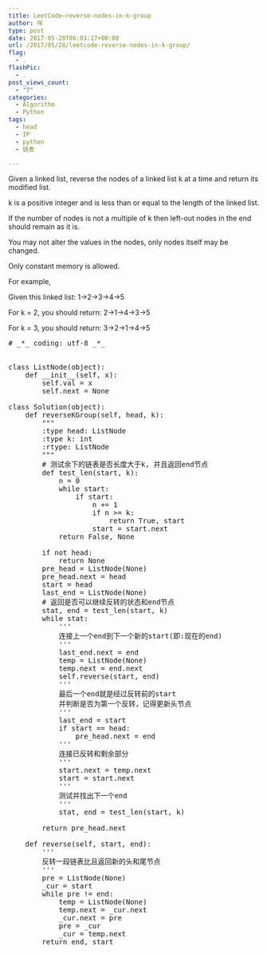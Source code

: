 ```yaml
---
title: LeetCode–reverse-nodes-in-k-group
author: 咩
type: post
date: 2017-05-28T06:03:17+00:00
url: /2017/05/28/leetcode-reverse-nodes-in-k-group/
flag:
  - .
flashPic:
  - .
post_views_count:
  - "7"
categories:
  - Algorithm
  - Python
tags:
  - head
  - IP
  - python
  - 链表

---
```

Given a linked list, reverse the nodes of a linked list k at a time and return its modified list.

k is a positive integer and is less than or equal to the length of the linked list.
  
If the number of nodes is not a multiple of k then left-out nodes in the end should remain as it is.

You may not alter the values in the nodes, only nodes itself may be changed.

Only constant memory is allowed.

For example,
  
Given this linked list: 1->2->3->4->5

For k = 2, you should return: 2->1->4->3->5

For k = 3, you should return: 3->2->1->4->5

<pre class="lang:python decode:1 " ># _*_ coding: utf-8 _*_


class ListNode(object):
    def __init__(self, x):
        self.val = x
        self.next = None

class Solution(object):
    def reverseKGroup(self, head, k):
        """
        :type head: ListNode
        :type k: int
        :rtype: ListNode
        """
        # 测试余下的链表是否长度大于k, 并且返回end节点
        def test_len(start, k):
            n = 0
            while start:
                if start:
                    n += 1
                    if n &gt;= k:
                        return True, start
                    start = start.next
            return False, None
            
        if not head:
            return None
        pre_head = ListNode(None)
        pre_head.next = head
        start = head
        last_end = ListNode(None)
        # 返回是否可以继续反转的状态和end节点
        stat, end = test_len(start, k)
        while stat:
            '''
            连接上一个end到下一个新的start(即:现在的end)
            '''
            last_end.next = end
            temp = ListNode(None)
            temp.next = end.next
            self.reverse(start, end)
            '''
            最后一个end就是经过反转前的start
            并判断是否为第一个反转，记得更新头节点
            '''
            last_end = start
            if start == head:
                pre_head.next = end
            '''
            连接已反转和剩余部分
            '''
            start.next = temp.next
            start = start.next
            '''
            测试并找出下一个end
            '''
            stat, end = test_len(start, k)
        
        return pre_head.next
    
    def reverse(self, start, end):
        '''
        反转一段链表比且返回新的头和尾节点
        '''
        pre = ListNode(None)
        _cur = start
        while pre != end:
            temp = ListNode(None)
            temp.next = _cur.next
            _cur.next = pre
            pre = _cur
            _cur = temp.next
        return end, start
</pre>